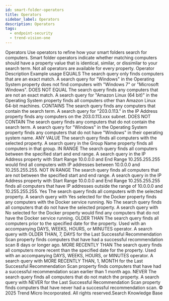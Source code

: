 ```yaml
---
id: smart-folder-operators
title: Operators
sidebar_label: Operators
description: Operators
tags:
  - endpoint-security
  - trend-vision-one
---
```


 Operators Use operators to refine how your smart folders search for computers. Smart folder operators indicate whether matching computers should have a property value that is identical, similar, or dissimilar to your search term. Not all operators are available for every property. Operator Description Example usage EQUALS The search query only finds computers that are an exact match. A search query for "Windows" in the Operating System property does not find computers with "Windows 7" or "Microsoft Windows". DOES NOT EQUAL The search query finds any computers that are not an exact match. A search query for "Amazon Linux (64 bit)" in the Operating System property finds all computers other than Amazon Linux 64-bit machines. CONTAINS The search query finds any computers that contain the search term. A search query for "203.0.113." in the IP Address property finds any computers on the 203.0.113.xxx subnet. DOES NOT CONTAIN The search query finds any computers that do not contain the search term. A search query for "Windows" in the Operating System property finds any computers that do not have "Windows" in their operating system name. ANY VALUE The search query finds all computers with the selected property. A search query in the Group Name property finds all computers in that group. IN RANGE The search query finds all computers between the specified start and end range. A search query in the IP Address property with Start Range 10.0.0.0 and End Range 10.255.255.255 would find all computers with IP addresses between 10.0.0.0 and 10.255.255.255. NOT IN RANGE The search query finds all computers that are not between the specified start and end range. A search query in the IP Address property with Start Range 10.0.0.0 and End Range 10.255.255.255 finds all computers that have IP addresses outside the range of 10.0.0.0 and 10.255.255.255. Yes The search query finds all computers with the selected property. A search query with Yes selected for the Docker property finds any computers with the Docker service running. No The search query finds all computers that do not have the selected property. A search query with No selected for the Docker property would find any computers that do not have the Docker service running. OLDER THAN The search query finds all computers prior to the specified date for the property. Used with an accompanying DAYS, WEEKS, HOURS, or MINUTES operator. A search query with OLDER THAN, 7, DAYS for the Last Successful Recommendation Scan property finds computers that have had a successful recommendation scan 8 days or longer ago. MORE RECENTLY THAN The search query finds all computers more recent than the specified date for the property. Used with an accompanying DAYS, WEEKS, HOURS, or MINUTES operator. A search query with MORE RECENTLY THAN, 1, MONTH for the Last Successful Recommendation Scan property finds computers that have had a successful recommendation scan earlier than 1 month ago. NEVER The search query finds all computers that do not match the property. A search query with NEVER for the Last Successful Recommendation Scan property finds computers that have never had a successful recommendation scan. © 2025 Trend Micro Incorporated. All rights reserved.Search Knowledge Base
